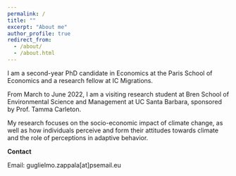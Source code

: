 ```yaml
---
permalink: /
title: ""
excerpt: "About me"
author_profile: true
redirect_from: 
  - /about/
  - /about.html
---
```



I am a second-year PhD candidate in Economics at the Paris School of Economics and a research fellow at IC Migrations. 

From March to June 2022, I am a visiting research student at Bren School of Environmental Science and Management at UC Santa Barbara, sponsored by Prof. Tamma Carleton.

My research focuses on the socio-economic impact of climate change, as well as how individuals perceive and form their attitudes towards climate and the role of perceptions in adaptive behavior.

**Contact**

Email: guglielmo.zappala[at]psemail.eu
